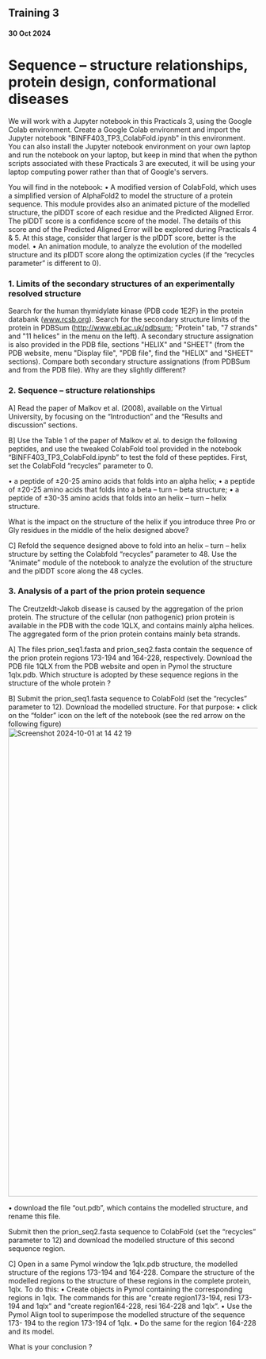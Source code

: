## Training 3
#### 30 Oct 2024

# Sequence – structure relationships, protein design, conformational diseases

We will work with a Jupyter notebook in this Practicals 3, using the Google Colab environment. Create a Google Colab environment and import the Jupyter notebook "BINFF403_TP3_ColabFold.ipynb" in this environment. You can also install the Jupyter notebook environment on your own laptop and run the notebook on your laptop, but keep in mind that when the python scripts associated with these Practicals 3 are executed, it will be using your laptop computing power rather than that of Google's servers.

You will find in the notebook:
• A modified version of ColabFold, which uses a simplified version of AlphaFold2 to model the structure of a protein sequence. This module provides also an animated picture of the modelled structure, the plDDT score of each residue and the Predicted Aligned Error. The plDDT score is a confidence score of the model. The details of this score and of the Predicted Aligned Error will be explored during Practicals 4 & 5. At this stage, consider that larger is the plDDT score, better is the model.
• An animation module, to analyze the evolution of the modelled structure and its plDDT score along the optimization cycles (if the “recycles parameter” is different to 0).

### 1. Limits of the secondary structures of an experimentally resolved structure

Search for the human thymidylate kinase (PDB code 1E2F) in the protein databank (www.rcsb.org). Search for the secondary structure limits of the protein in PDBSum (http://www.ebi.ac.uk/pdbsum; "Protein" tab, "7 strands" and "11 helices" in the menu on the left). A secondary structure assignation is also provided in the PDB file, sections "HELIX" and "SHEET" (from the PDB website, menu "Display file", "PDB file", find the "HELIX" and "SHEET" sections). Compare both secondary structure assignations (from PDBSum and from the PDB file). Why are they slightly different?

### 2. Sequence – structure relationships

A] Read the paper of Malkov et al. (2008), available on the Virtual University, by focusing on the “Introduction” and the “Results and discussion” sections.

B] Use the Table 1 of the paper of Malkov et al. to design the following peptides, and use the tweaked ColabFold tool provided in the notebook “BINFF403_TP3_ColabFold.ipynb” to test the fold of these peptides. First, set the ColabFold “recycles” parameter to 0.

• a peptide of ±20-25 amino acids that folds into an alpha helix;
• a peptide of ±20-25 amino acids that folds into a beta – turn – beta structure;
• a peptide of ±30-35 amino acids that folds into an helix – turn – helix structure.

What is the impact on the structure of the helix if you introduce three Pro or Gly residues in the
middle of the helix designed above?

C] Refold the sequence designed above to fold into an helix – turn – helix structure by setting
the Colabfold “recycles” parameter to 48. Use the “Animate” module of the notebook to analyze
the evolution of the structure and the plDDT score along the 48 cycles.

### 3. Analysis of a part of the prion protein sequence

The Creutzeldt-Jakob disease is caused by the aggregation of the prion protein. The structure of the cellular (non pathogenic) prion protein is available in the PDB with the code 1QLX, and contains mainly alpha helices. The aggregated form of the prion protein contains mainly beta strands.

A] The files prion_seq1.fasta and prion_seq2.fasta contain the sequence of the prion protein regions 173-194 and 164-228, respectively. Download the PDB file 1QLX from the PDB website and open in Pymol the structure 1qlx.pdb. Which structure is adopted by these sequence regions in the structure of the whole protein ?

B] Submit the prion_seq1.fasta sequence to ColabFold (set the “recycles” parameter to 12).
Download the modelled structure. For that purpose: 
• click on the “folder” icon on the left of the notebook (see the red arrow on the following
figure) 
<img width="944" alt="Screenshot 2024-10-01 at 14 42 19" src="https://github.com/user-attachments/assets/b5c2b1ec-82f5-4ebb-b8da-c8f3ff8116de">

• download the file “out.pdb”, which contains the modelled structure, and rename this
file. 

Submit then the prion_seq2.fasta sequence to ColabFold (set the “recycles” parameter to 12)
and download the modelled structure of this second sequence region.

C] Open in a same Pymol window the 1qlx.pdb structure, the modelled structure of the regions
173-194 and 164-228. Compare the structure of the modelled regions to the structure of these
regions in the complete protein, 1qlx. To do this:
• Create objects in Pymol containing the corresponding regions in 1qlx. The commands
for this are "create region173-194, resi 173-194 and 1qlx” and "create region164-228,
resi 164-228 and 1qlx”.
• Use the Pymol Align tool to superimpose the modelled structure of the sequence 173-
194 to the region 173-194 of 1qlx.
• Do the same for the region 164-228 and its model.

What is your conclusion ?
